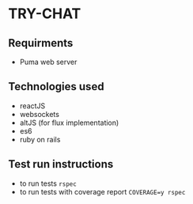 # TRY-CHAT #

## Requirments ##

* Puma web server


## Technologies used

* reactJS
* websockets
* altJS (for flux implementation)
* es6
* ruby on rails


## Test run instructions ##

* to run tests `rspec`
* to run tests with coverage report `COVERAGE=y rspec`
